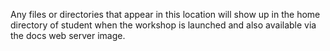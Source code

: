 Any files or directories that appear in this location will show up
in the home directory of student when the workshop is launched and
also available via the docs web server image.